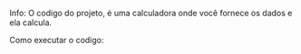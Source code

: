 Info: O codigo do projeto, é uma calculadora onde você fornece os dados e ela calcula.

Como executar o codigo:
